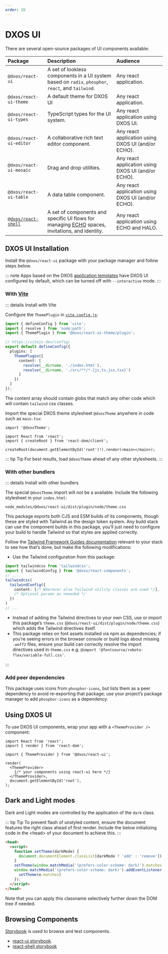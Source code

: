 ```yaml
---
order: 20
---
```


# DXOS UI

There are several open-source packages of UI components available:

| Package                        | Description                                                                                                   | Audience                                          |
|:-------------------------------|:--------------------------------------------------------------------------------------------------------------|:--------------------------------------------------|
| `@dxos/react-ui`               | A set of lookless components in a UI system based on `radix`, `phosphor`, `react`, and `tailwind`.            | Any react application.                            |
| `@dxos/react-ui-theme`         | A default theme for DXOS UI                                                                                   | Any react application.                            |
| `@dxos/react-ui-types`         | TypeScript types for the UI system.                                                                           | Any react application using DXOS UI.              |
| `@dxos/react-ui-editor`      | A collaborative rich text editor component.                                                                   | Any react application using DXOS UI (and/or ECHO). |
| `@dxos/react-ui-mosaic`        | Drag and drop utilities.                                                                                      | Any react application using DXOS UI (and/or ECHO). |
| `@dxos/react-ui-table`         | A data table component.                                                                                       | Any react application using DXOS UI (and/or ECHO). |
| [`@dxos/react-shell`](./shell) | A set of components and specific UI flows for managing [ECHO](../platform) spaces, invitations, and identity. | Any react application using ECHO and HALO.        |

## DXOS UI Installation

Install the `@dxos/react-ui` package with your package manager and follow steps below.

::: note
Apps based on the DXOS [application templates](../cli/app-templates) have DXOS UI configured by default, which can be turned off with `--interactive` mode.
:::

### With [Vite](https://vitejs.dev)

::: details Install with Vite

Configure the `ThemePlugin` in [`vite.config.js`](https://vitejs.dev/config/):

```ts file=./snippets/vite-config.ts#L5-
import { defineConfig } from 'vite';
import { resolve } from 'node:path';
import { ThemePlugin } from '@dxos/react-ui-theme/plugin';

// https://vitejs.dev/config/
export default defineConfig({
  plugins: [
    ThemePlugin({
      content: [
        resolve(__dirname, './index.html'),
        resolve(__dirname, './src/**/*.{js,ts,jsx,tsx}')
      ]
    })
  ]
});
```

The content array should contain globs that match any other code which will contain `tailwind` css classes.

Import the special DXOS theme stylesheet `@dxosTheme` anywhere in code such as `main.tsx`:

```tsx{1} file=./snippets/vite-main.tsx#L5-
import '@dxosTheme';

import React from 'react';
import { createRoot } from 'react-dom/client';

createRoot(document.getElementById('root')!).render(<main></main>);
```

::: tip Tip
For best results, load `@dxosTheme` ahead of any other stylesheets.
:::

### With other bundlers

::: details Install with other bundlers

The special `@dxosTheme` import will not be a available. Include the following stylesheet in your `index.html`:

    node_modules/@dxos/react-ui/dist/plugin/node/theme.css

This package exports both CJS and ESM builds of its components, though these are styled with Tailwind as the design token system. Any build stack can use the component builds in this package, you’ll just need to configure your build to handle Tailwind so that styles are applied correctly.

Follow the [Tailwind Framework Guides documentation](https://tailwindcss.com/docs/installation/framework-guides) relevant to your stack to see how that’s done, but make the following modifications:

*   Use the Tailwind configuration from this package:

```ts
import tailwindcss from 'tailwindcss';
import { tailwindConfig } from '@dxos/react-components';
// ...
tailwindcss(
  tailwindConfig({
    content: [/* Wherever else Tailwind utility classes are used */],
    /* Optional params as neeeded */
  })
)
// ...
```

*   Instead of adding the Tailwind directives to your own CSS, use or import this package’s `theme.css` (`@dxos/react-ui/dist/plugin/node/theme.css`) which adds the Tailwind directives itself.
*   This package relies on font assets installed via npm as dependencies; if you’re seeing errors in the browser console or build logs about missing `.woff2` files, ensure your build can correctly resolve the import directives used in `theme.css` e.g. `@import '@fontsource/roboto-flex/variable-full.css'`.

:::

### Add peer dependencies

This package uses icons from `phosphor-icons`, but lists them as a peer dependency to avoid re-exporting that package; use your project’s package manager to add `phosphor-icons` as a dependency.

## Using DXOS UI

To use DXOS UI components, wrap your app with a `<ThemeProvider />` component:

```tsx file=./snippets/theme-provider.tsx#L5-
import React from 'react';
import { render } from 'react-dom';

import { ThemeProvider } from '@dxos/react-ui';

render(
  <ThemeProvider>
    {/* your components using react-ui here */}
  </ThemeProvider>,
  document.getElementById('root'),
);
```

## Dark and Light modes

Dark and Light modes are controlled by the application of the `dark` class.

::: tip Tip
To prevent flash of unstyled content, ensure the document features the right class ahead of first render. Include the below initializing code in the \<head> of your document to achieve this.
:::

```html file=./snippets/dark-mode.html
<head>
  <script>
    function setTheme(darkMode) {
      document.documentElement.classList[darkMode ? 'add' : 'remove']('dark')
    }
    setTheme(window.matchMedia('(prefers-color-scheme: dark)').matches)
    window.matchMedia('(prefers-color-scheme: dark)').addEventListener('change', function (e) {
      setTheme(e.matches)
    });
  </script>
</head>
```

Note that you can apply this classname selectively further down the DOM tree if needed.

## Browsing Components

[Storybook](https://storybook.js.org/) is used to browse and test components.

*   [react-ui storybook](https://609d2a9c8202250039083fbb-owiqnnxehq.chromatic.com/).
*   [react-shell storybook](https://64c18b27fca920629f846e5b-qdjdssmfjl.chromatic.com/)
